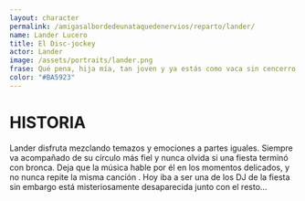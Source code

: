 ```yaml
---
layout: character
permalink: /amigasalbordedeunataquedenervios/reparto/lander/
name: Lander Lucero
title: El Disc-jockey​
actor: Lander
image: /assets/portraits/lander.png
frase: Qué pena, hija mía, tan joven y ya estás como vaca sin cencerro.
color: "#BA5923"
---
```


# HISTORIA

Lander disfruta mezclando temazos y emociones a partes iguales. Siempre va acompañado de su círculo más fiel y nunca olvida si una fiesta terminó con bronca. Deja que la música hable por él en los momentos delicados, y no nunca repite la misma canción . Hoy iba a ser una de los DJ de la fiesta sin embargo está misteriosamente desaparecida junto con el resto...
